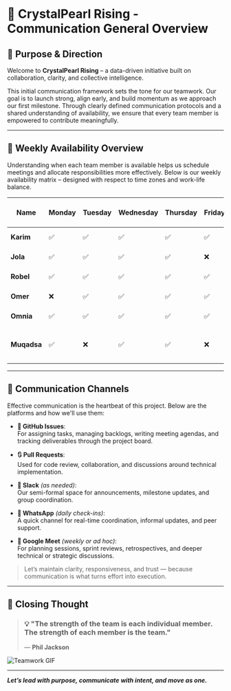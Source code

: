 # 📢 CrystalPearl Rising -  Communication General Overview

## 🎯 Purpose & Direction

Welcome to **CrystalPearl Rising** – a data-driven initiative built on collaboration,
clarity, and collective intelligence.

This initial communication framework sets the tone for our teamwork. Our goal is
 to launch strong, align early, and build momentum as we approach our first
 milestone. Through clearly defined communication protocols and a shared
 understanding of availability, we ensure that every team member is empowered
 to contribute meaningfully.

---

## 📅 Weekly Availability Overview

Understanding when each team member is available helps us schedule meetings and
 allocate responsibilities more effectively. Below is our weekly availability
 matrix – designed with respect to time zones and work-life balance.

<!-- markdownlint-disable MD013 -->
| Name        | Monday | Tuesday | Wednesday | Thursday | Friday | Saturday | Sunday | Hours per Day | Notes                 |
| ----------- | ------ | ------- | --------- | -------- | ------ | -------- | ------ | ------------- | --------------------- |
| **Karim**   | ✅     | ✅      | ✅        | ✅       | ✅     | ✅       | ✅     | 3–5 hours     |                       |
| **Jola**    | ✅     | ✅      | ✅        | ✅       | ❌     | ✅       | ✅     | 3–5 hours     |                       |
| **Robel**   | ✅     | ✅      | ✅        | ✅       | ✅     | ✅       | ✅     | 6–8 hours     |                       |
| **Omer**    | ❌     | ✅      | ✅        | ✅       | ✅     | ✅       | ❌     | 3–5 hours     |                       |
| **Omnia**   | ✅     | ✅      | ✅        | ✅       | ✅     | ✅       | ✅     | 3–4 hours     |                       |
| **Muqadsa** | ✅     | ❌      | ✅        | ✅       | ❌     | ✅       | ✅     | 3–4 hours     | 14 hrs ahead – Sydney |
<!-- markdownlint-enable MD013 -->

---

## 📡 Communication Channels

Effective communication is the heartbeat of this project. Below are the platforms
 and how we'll use them:

- **📌 GitHub Issues**:  
  For assigning tasks, managing backlogs, writing meeting agendas, and tracking
   deliverables through the project board.

- **🔃 Pull Requests**:  
  Used for code review, collaboration, and discussions around technical implementation.

- **📣 Slack** *(as needed)*:  
  Our semi-formal space for announcements, milestone updates, and group coordination.

- **💬 WhatsApp** *(daily check-ins)*:  
  A quick channel for real-time coordination, informal updates, and peer support.

- **🎥 Google Meet** *(weekly or ad hoc)*:  
  For planning sessions, sprint reviews, retrospectives, and deeper technical or
   strategic discussions.

> Let’s maintain clarity, responsiveness, and trust — because communication is
> what turns effort into execution.

---

## 🌟 Closing Thought
<!-- markdownlint-disable MD013 -->
> ### 💡 "The strength of the team is each individual member. The strength of each member is the team."
>
> — **Phil Jackson**
<!-- markdownlint-enable MD013 -->

![Teamwork GIF](https://media1.giphy.com/media/v1.Y2lkPTc5MGI3NjExM2x5dTZpZzR1b2xhMG9saDJhMTZubGZ5cDh6Y3R3MzJpbnFpbHAwNiZlcD12MV9pbnRlcm5hbF9naWZfYnlfaWQmY3Q9Zw/HErxXO3PkYJ7HIBmq4/giphy.gif)

---

***Let’s lead with purpose, communicate with intent, and move as one.***
